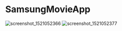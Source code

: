 # SamsungMovieApp
![screenshot_1521052366](https://user-images.githubusercontent.com/34557285/37423599-a9f78042-2794-11e8-856b-84d2799d3a7b.png)
![screenshot_1521052377](https://user-images.githubusercontent.com/34557285/37423631-bc3ce5a8-2794-11e8-90b6-18d0ec3fb1d8.png)
